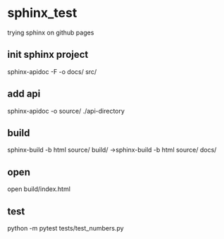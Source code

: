 # sphinx_test
trying sphinx on github pages

## init sphinx project
sphinx-apidoc -F -o docs/ src/

## add api
sphinx-apidoc -o source/ ./api-directory


## build
sphinx-build -b html source/ build/
->sphinx-build -b html source/ docs/

## open 
open build/index.html

## test
python -m pytest tests/test_numbers.py
